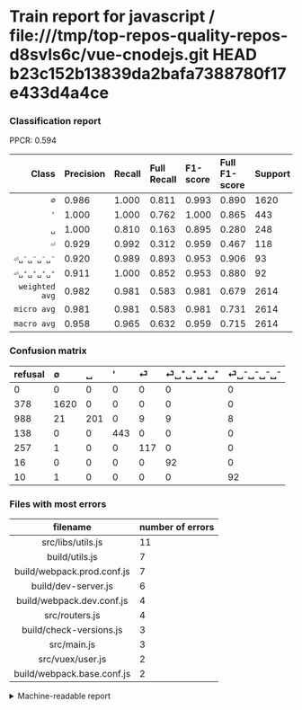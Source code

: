 # Train report for javascript / file:///tmp/top-repos-quality-repos-d8svls6c/vue-cnodejs.git HEAD b23c152b13839da2bafa7388780f17e433d4a4ce

### Classification report

PPCR: 0.594

| Class | Precision | Recall | Full Recall | F1-score | Full F1-score | Support | Full Support | PPCR |
|------:|:----------|:-------|:------------|:---------|:---------|:--------|:-------------|:-----|
| `∅` | 0.986| 1.000| 0.811| 0.993| 0.890| 1620| 1998| 0.811 |
| `'` | 1.000| 1.000| 0.762| 1.000| 0.865| 443| 581| 0.762 |
| `␣` | 1.000| 0.810| 0.163| 0.895| 0.280| 248| 1236| 0.201 |
| `⏎` | 0.929| 0.992| 0.312| 0.959| 0.467| 118| 375| 0.315 |
| `⏎␣⁻␣⁻␣⁻␣⁻` | 0.920| 0.989| 0.893| 0.953| 0.906| 93| 103| 0.903 |
| `⏎␣⁺␣⁺␣⁺␣⁺` | 0.911| 1.000| 0.852| 0.953| 0.880| 92| 108| 0.852 |
| `weighted avg` | 0.982| 0.981| 0.583| 0.981| 0.679| 2614| 4401| 0.594 |
| `micro avg` | 0.981| 0.981| 0.583| 0.981| 0.731| 2614| 4401| 0.594 |
| `macro avg` | 0.958| 0.965| 0.632| 0.959| 0.715| 2614| 4401| 0.594 |

### Confusion matrix

|refusal|  ∅| ␣| '| ⏎| ⏎␣⁺␣⁺␣⁺␣⁺| ⏎␣⁻␣⁻␣⁻␣⁻| 
|:---|:---|:---|:---|:---|:---|:---|
|0 |0 |0 |0 |0 |0 |0 |
|378 |1620 |0 |0 |0 |0 |0 |
|988 |21 |201 |0 |9 |9 |8 |
|138 |0 |0 |443 |0 |0 |0 |
|257 |1 |0 |0 |117 |0 |0 |
|16 |0 |0 |0 |0 |92 |0 |
|10 |1 |0 |0 |0 |0 |92 |

### Files with most errors

| filename | number of errors|
|:----:|:-----|
| src/libs/utils.js | 11 |
| build/utils.js | 7 |
| build/webpack.prod.conf.js | 7 |
| build/dev-server.js | 6 |
| build/webpack.dev.conf.js | 4 |
| src/routers.js | 4 |
| build/check-versions.js | 3 |
| src/main.js | 3 |
| src/vuex/user.js | 2 |
| build/webpack.base.conf.js | 2 |

<details>
    <summary>Machine-readable report</summary>
```json
{
  "cl_report": {"\u0027": {"f1-score": 1.0, "precision": 1.0, "recall": 1.0, "support": 443}, "macro avg": {"f1-score": 0.9590043927400105, "precision": 0.9575772891609655, "recall": 0.965209434420752, "support": 2614}, "micro avg": {"f1-score": 0.9812547819433818, "precision": 0.9812547819433818, "recall": 0.9812547819433818, "support": 2614}, "weighted avg": {"f1-score": 0.9805501686617433, "precision": 0.9821175901958236, "recall": 0.9812547819433818, "support": 2614}, "\u2205": {"f1-score": 0.992951271835734, "precision": 0.9860012172854534, "recall": 1.0, "support": 1620}, "\u23ce": {"f1-score": 0.9590163934426229, "precision": 0.9285714285714286, "recall": 0.9915254237288136, "support": 118}, "\u23ce\u2423\u207a\u2423\u207a\u2423\u207a\u2423\u207a": {"f1-score": 0.9533678756476685, "precision": 0.9108910891089109, "recall": 1.0, "support": 92}, "\u23ce\u2423\u207b\u2423\u207b\u2423\u207b\u2423\u207b": {"f1-score": 0.9533678756476685, "precision": 0.92, "recall": 0.989247311827957, "support": 93}, "\u2423": {"f1-score": 0.8953229398663696, "precision": 1.0, "recall": 0.8104838709677419, "support": 248}},
  "cl_report_full": {"\u0027": {"f1-score": 0.865234375, "precision": 1.0, "recall": 0.7624784853700516, "support": 581}, "macro avg": {"f1-score": 0.7147836431560997, "precision": 0.9575772891609655, "recall": 0.6321610651251934, "support": 4401}, "micro avg": {"f1-score": 0.7312900926585888, "precision": 0.9812547819433818, "recall": 0.5828220858895705, "support": 4401}, "weighted avg": {"f1-score": 0.6793940661976556, "precision": 0.9834994218301261, "recall": 0.5828220858895705, "support": 4401}, "\u2205": {"f1-score": 0.8898654215874761, "precision": 0.9860012172854534, "recall": 0.8108108108108109, "support": 1998}, "\u23ce": {"f1-score": 0.467065868263473, "precision": 0.9285714285714286, "recall": 0.312, "support": 375}, "\u23ce\u2423\u207a\u2423\u207a\u2423\u207a\u2423\u207a": {"f1-score": 0.8803827751196173, "precision": 0.9108910891089109, "recall": 0.8518518518518519, "support": 108}, "\u23ce\u2423\u207b\u2423\u207b\u2423\u207b\u2423\u207b": {"f1-score": 0.9064039408866995, "precision": 0.92, "recall": 0.8932038834951457, "support": 103}, "\u2423": {"f1-score": 0.2797494780793319, "precision": 1.0, "recall": 0.16262135922330098, "support": 1236}},
  "ppcr": 0.5939559191092934
}
```
</details>
